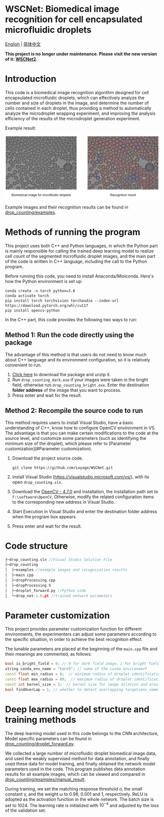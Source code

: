 # WSCNet: Biomedical image recognition for cell encapsulated microfluidic droplets 

[English](README.md) | [简体中文](README.zh-CN.md)

**This project is no longer under maintenance. Please visit the new version of it: [WSCNet2](https://github.com/Loyage/WSCNet2).**

# Introduction

This code is a biomedical image recognition algorithm designed for cell encapsulated microfluidic droplets, which can effectively analyze the number and size of droplets in the image, and determine the number of cells contained in each droplet, thus providing a method to automatically analyze the microdroplet wrapping experiment, and improving the analysis efficiency of the results of the microdroplet generation experiment.

Example result:

![image-20230711143425309](./imgs/result_presentation.png)

Example images and their recognition results can be found in [drop_counting/examples](https://github.com/Loyage/WSCNet/tree/master/drop_counting/examples).

# Methods of running the program

This project uses both C++ and Python languages, in which the Python part is mainly responsible for calling the trained deep learning model to realize cell count of the segmented microfluidic droplet images, and the main part of the code is written in C++ language, including the call to the Python program.

Before running this code, you need to install Anaconda/Miniconda. Here's how the Python environment is set up:

```
conda create -n torch python=3.8
conda activate torch
pip install torch torchvision torchaudio --index-url https://download.pytorch.org/whl/cu117
pip install opencv-python
```

In the C++ part, this code provides the following two ways to run:

## Method 1: Run the code directly using the package

The advantage of this method is that users do not need to know much about C++ language and its environment configuration, so it is relatively convenient to run.

1. [Click here](https://github.com/Loyage/WSCNet/releases/download/v1.0.1/drop_counting-v1.0.1.zip) to download the package and unzip it.
2. Run `drop_counting_dark.exe` if your images were taken in the bright field, otherwise run  `drop_counting_bright.exe`. Enter the destination **folder address** of the image that you want to process.
3. Press enter and wait for the result.

## Method 2: Recompile the source code to run

This method requires users to install Visual Studio, have a basic understanding of C++, know how to configure OpenCV environment in VS. The advantage is that you can make certain modifications to the code at the source level, and customize some parameters (such as identifying the minimum size of the droplet), which please refer to [Parameter customization](#Parameter customization).

1.   Download the project source code.

     ```
     git clone https://github.com/Loyage/WSCNet.git
     ```

2.    Install Visual Studio (https://visualstudio.microsoft.com/vs/), with its open `drop_counting.sln`.

3.   Download the [OpenCV - 4.7.0](https://opencv.org/releases/) and installation, the installation path set to ` F:\software\OpenCV `, Otherwise, modify the related configuration items to the corresponding new address in Visual Studio.

4.   Start Execution in Visual Studio and enter the destination folder address when the program box appears.

5.   Press enter and wait for the result.

# Code structure

```c++
├─drop_counting.sln //Visual Studio Solution File
├─drop_counting
│  ├─examples //example images and recognization results
│  ├─main.cpp
│  ├─dropProcessing.cpp
│  ├─dropProcessing.h
│  ├─droplet_forward.py //Python code
│  └─drop_net-1.0.pt //trained network parameters
```

# Parameter customization

This project provides parameter customization function for different environments, the experimenters can adjust some parameters according to the specific situation, in order to achieve the best recognition effect.

The tunable parameters are placed at the beginning of the `main.cpp` file and their meanings are commented, as follows:

```c++
bool is_bright_field = 0; // 0 for dark field image，1 for bright field image
string conda_env_name = "torch"; // name of the conda environment
const float min_radius = 8;  // minimum radius of droplet identification
const float max_radius = 80;  // maximum radius of droplet identification
const int kernel_size = 3;  // kernel size for image dilation and erosion, depends on the clarity of the image
bool findOverLap = 1; // whether to detect overlapping targetsenv_name = "torch"; 
```

# Deep learning model structure and training methods

The deep learning model used in this code belongs to the CNN architecture, Model specific parameters can be found in [drop_counting/droplet_forward.py](https://github.com/Loyage/WSCNet/tree/master/drop_counting/droplet_forward.py).

We collected a large number of microfluidic droplet biomedical image data, and used the weakly supervised method for data annotation, and finally used these data for model training, and finally obtained the network model parameters used in the code. This program publishes data annotation results for all example images, which can be viewed and compared in [drop_counting/examples/manual_result](https://github.com/Loyage/WSCNet/tree/master/drop_counting/examples/manual_result).

During training, we set the matching response threshold σ, the small constant γ, and the weight ω to 0.98, 0.001 and 1, respectively. ReLU is adopted as the activation function in the whole network. The batch size is set to 1024. The learning rate is initialized with $10^{-4}$ and adjusted by the loss of the validation set.

